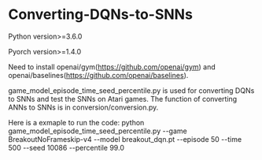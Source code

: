# Converting-DQNs-to-SNNs
Python version>=3.6.0

Pyorch version>=1.4.0

Need to install openai/gym(https://github.com/openai/gym) and openai/baselines(https://github.com/openai/baselines).

game_model_episode_time_seed_percentile.py is used for converting DQNs to SNNs and test the SNNs on Atari games.
The function of converting ANNs to SNNs is in conversion/conversion.py.

Here is a exmaple to run the code:
python game_model_episode_time_seed_percentile.py --game BreakoutNoFrameskip-v4 --model breakout_dqn.pt --episode 50 --time 500 --seed 10086 --percentile 99.0
